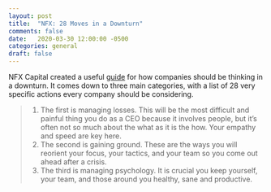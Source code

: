 ```yaml
---
layout: post
title:  "NFX: 28 Moves in a Downturn"
comments: false
date:   2020-03-30 12:00:00 -0500
categories: general
draft: false
---
```


NFX Capital created a useful [guide](https://www.nfx.com/post/28-moves-survive-thrive-downturn/) for how companies should be thinking in a downturn. It comes down to three main categories, with a list of 28 very specific actions every company should be considering.

> 1. The first is managing losses. This will be the most difficult and painful thing you do as a CEO because it involves people, but it’s often not so much about the what as it is the how. Your empathy and speed are key here.
> 2. The second is gaining ground. These are the ways you will reorient your focus, your tactics, and your team so you come out ahead after a crisis.
> 3. The third is managing psychology. It is crucial you keep yourself, your team, and those around you healthy, sane and productive.




